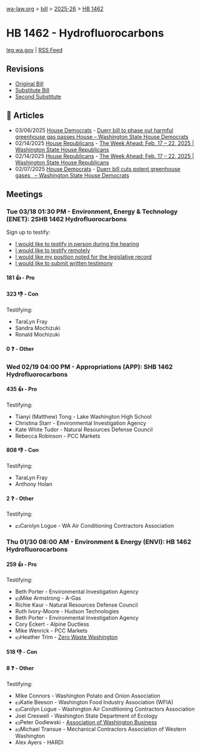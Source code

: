[wa-law.org](/) > [bill](/bill/) > [2025-26](/bill/2025-26/) > [HB 1462](/bill/2025-26/hb/1462/)

# HB 1462 - Hydrofluorocarbons
[leg.wa.gov](https://app.leg.wa.gov/billsummary?BillNumber=1462&Year=2025&Initiative=false) | [RSS Feed](./rss.xml)

## Revisions
* [Original Bill](1/)
* [Substitute Bill](S/)
* [Second Substitute](S2/)

## 📰 Articles
* 03/06/2025 [House Democrats](/org/house_democrats/) - [Duerr bill to phase out harmful greenhouse gas passes House – Washington State House Democrats](https://housedemocrats.wa.gov/blog/2025/03/06/duerr-bill-to-phase-out-harmful-greenhouse-gas-passes-house/#:~:text=HB%201462)
* 02/14/2025 [House Republicans](/org/house_republicans/) - [The Week Ahead: Feb. 17 – 22, 2025 | Washington State House Republicans](http://houserepublicans.wa.gov/week/the-week-ahead-feb-17-22-2025/#:~:text=HB%201462)
* 02/14/2025 [House Republicans](/org/house_republicans/) - [The Week Ahead: Feb. 17 – 22, 2025 | Washington State House Republicans](https://houserepublicans.wa.gov/week/the-week-ahead-feb-17-22-2025/#:~:text=HB%201462)
* 02/07/2025 [House Democrats](/org/house_democrats/) - [Duerr bill cuts potent greenhouse gases   – Washington State House Democrats](https://housedemocrats.wa.gov/blog/2025/02/07/duerr-bill-cuts-potent-greenhouse-gases/#:~:text=House%20Bill%201462)

## Meetings
### Tue 03/18 01:30 PM - Environment, Energy & Technology (ENET): 2SHB 1462 Hydrofluorocarbons
Sign up to testify:
* [I would like to testify in person during the hearing](https://app.leg.wa.gov/csi/Testifier/Add?chamber=House&mId=33084&aId=165873&caId=26556&tId=1)
* [I would like to testify remotely](https://app.leg.wa.gov/csi/Testifier/Add?chamber=House&mId=33084&aId=165873&caId=26556&tId=2)
* [I would like my position noted for the legislative record](https://app.leg.wa.gov/csi/Testifier/Add?chamber=House&mId=33084&aId=165873&caId=26556&tId=3)
* [I would like to submit written testimony](https://app.leg.wa.gov/csi/Testifier/Add?chamber=House&mId=33084&aId=165873&caId=26556&tId=4)

#### 181 👍 - Pro

#### 323 👎 - Con
Testifying:
* TaraLyn Fray
* Sandra Mochizuki
* Ronald Mochizuki

#### 0 ❓ - Other

### Wed 02/19 04:00 PM - Appropriations (APP): SHB 1462 Hydrofluorocarbons
#### 435 👍 - Pro
Testifying:
* Tianyi (Matthew) Tong - Lake Washington High School
* Christina Starr - Environmental Investigation Agency
* Kate White Tudor - Natural Resources Defense Council
* Rebecca Robinson - PCC Markets

#### 808 👎 - Con
Testifying:
* TaraLyn Fray
* Anthony Holan

#### 2 ❓ - Other
Testifying:
* 💵Carolyn Logue - WA Air Conditioning Contractors Association

### Thu 01/30 08:00 AM - Environment & Energy (ENVI): HB 1462 Hydrofluorocarbons
#### 259 👍 - Pro
Testifying:
* Beth Porter - Environmental Investigation Agency
* 💵Mike Armstrong - A-Gas
* Richie Kaur - Natural Resources Defense Council
* Ruth Ivory-Moore - Hudson Technologies
* Beth Porter - Environmental Investigation Agency
* Cory Eckert - Alpine Ductless
* Mike Wenrick - PCC Markets
* 💵Heather Trim - [Zero Waste Washington](/org/zero_waste_washington/)

#### 518 👎 - Con

#### 8 ❓ - Other
Testifying:
* Mike Connors - Washington Potato and Onion Association
* 💵Katie Beeson - Washington Food Industry Association (WFIA)
* 💵Carolyn Logue - Washington Air Conditioning Contractors Association
* Joel Creswell - Washington State Department of Ecology
* 💵Peter Godlewski - [Association of Washington Business](/org/association_of_washington_business/)
* 💵Michael Transue - Mechanical Contractors Association of Western Washington
* Alex Ayers - HARDI

